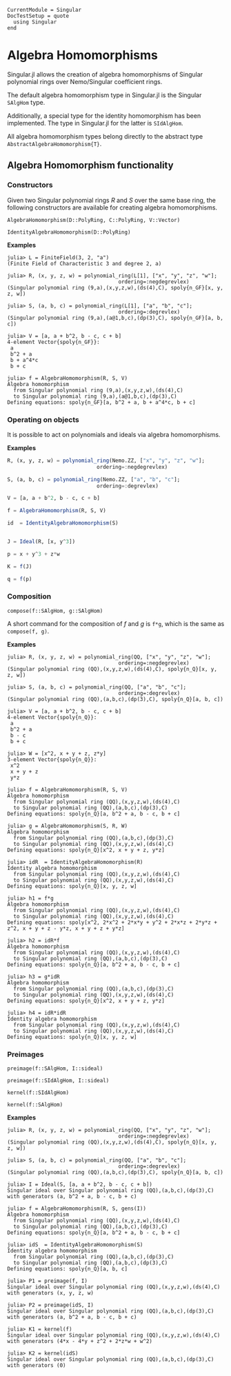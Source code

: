 ```@meta
CurrentModule = Singular
DocTestSetup = quote
  using Singular
end
```

# Algebra Homomorphisms

Singular.jl allows the creation of algebra homomorphisms of Singular polynomial rings
over Nemo/Singular coefficient rings.

The default algebra homomorphism type in Singular.jl is the Singular `SAlgHom` type.

Additionally, a special type for the identity homomorphism has been implemented.
The type in Singular.jl for the latter is `SIdAlgHom`.

All algebra homomorphism types belong directly to the abstract type `AbstractAlgebraHomomorphism{T}`.

## Algebra Homomorphism functionality

### Constructors

Given two Singular polynomial rings $R$ and $S$ over the same base ring, the following constructors are available for creating algebra homomorphisms.

```@docs
AlgebraHomomorphism(D::PolyRing, C::PolyRing, V::Vector)
```

```@docs
IdentityAlgebraHomomorphism(D::PolyRing)
```

**Examples**

```jldoctest
julia> L = FiniteField(3, 2, "a")
(Finite Field of Characteristic 3 and degree 2, a)

julia> R, (x, y, z, w) = polynomial_ring(L[1], ["x", "y", "z", "w"];
                                    ordering=:negdegrevlex)
(Singular polynomial ring (9,a),(x,y,z,w),(ds(4),C), spoly{n_GF}[x, y, z, w])

julia> S, (a, b, c) = polynomial_ring(L[1], ["a", "b", "c"];
                                    ordering=:degrevlex)
(Singular polynomial ring (9,a),(a@1,b,c),(dp(3),C), spoly{n_GF}[a, b, c])

julia> V = [a, a + b^2, b - c, c + b]
4-element Vector{spoly{n_GF}}:
 a
 b^2 + a
 b + a^4*c
 b + c

julia> f = AlgebraHomomorphism(R, S, V)
Algebra homomorphism
  from Singular polynomial ring (9,a),(x,y,z,w),(ds(4),C)
  to Singular polynomial ring (9,a),(a@1,b,c),(dp(3),C)
Defining equations: spoly{n_GF}[a, b^2 + a, b + a^4*c, b + c]
```

### Operating on objects

It is possible to act on polynomials and ideals via algebra homomorphisms.

**Examples**

```julia
R, (x, y, z, w) = polynomial_ring(Nemo.ZZ, ["x", "y", "z", "w"];
                             ordering=:negdegrevlex)

S, (a, b, c) = polynomial_ring(Nemo.ZZ, ["a", "b", "c"];
                             ordering=:degrevlex)

V = [a, a + b^2, b - c, c + b]

f = AlgebraHomomorphism(R, S, V)

id  = IdentityAlgebraHomomorphism(S)


J = Ideal(R, [x, y^3])

p = x + y^3 + z*w

K = f(J)

q = f(p)
```

### Composition

```@docs
compose(f::SAlgHom, g::SAlgHom)
```

A short command for the composition of $f$ and $g$ is `f*g`, which is the same as
`compose(f, g)`.

**Examples**

```jldoctest
julia> R, (x, y, z, w) = polynomial_ring(QQ, ["x", "y", "z", "w"];
                                    ordering=:negdegrevlex)
(Singular polynomial ring (QQ),(x,y,z,w),(ds(4),C), spoly{n_Q}[x, y, z, w])

julia> S, (a, b, c) = polynomial_ring(QQ, ["a", "b", "c"];
                                    ordering=:degrevlex)
(Singular polynomial ring (QQ),(a,b,c),(dp(3),C), spoly{n_Q}[a, b, c])

julia> V = [a, a + b^2, b - c, c + b]
4-element Vector{spoly{n_Q}}:
 a
 b^2 + a
 b - c
 b + c

julia> W = [x^2, x + y + z, z*y]
3-element Vector{spoly{n_Q}}:
 x^2
 x + y + z
 y*z

julia> f = AlgebraHomomorphism(R, S, V)
Algebra homomorphism
  from Singular polynomial ring (QQ),(x,y,z,w),(ds(4),C)
  to Singular polynomial ring (QQ),(a,b,c),(dp(3),C)
Defining equations: spoly{n_Q}[a, b^2 + a, b - c, b + c]

julia> g = AlgebraHomomorphism(S, R, W)
Algebra homomorphism
  from Singular polynomial ring (QQ),(a,b,c),(dp(3),C)
  to Singular polynomial ring (QQ),(x,y,z,w),(ds(4),C)
Defining equations: spoly{n_Q}[x^2, x + y + z, y*z]

julia> idR  = IdentityAlgebraHomomorphism(R)
Identity algebra homomorphism
  from Singular polynomial ring (QQ),(x,y,z,w),(ds(4),C)
  to Singular polynomial ring (QQ),(x,y,z,w),(ds(4),C)
Defining equations: spoly{n_Q}[x, y, z, w]

julia> h1 = f*g
Algebra homomorphism
  from Singular polynomial ring (QQ),(x,y,z,w),(ds(4),C)
  to Singular polynomial ring (QQ),(x,y,z,w),(ds(4),C)
Defining equations: spoly[x^2, 2*x^2 + 2*x*y + y^2 + 2*x*z + 2*y*z + z^2, x + y + z - y*z, x + y + z + y*z]

julia> h2 = idR*f
Algebra homomorphism
  from Singular polynomial ring (QQ),(x,y,z,w),(ds(4),C)
  to Singular polynomial ring (QQ),(a,b,c),(dp(3),C)
Defining equations: spoly{n_Q}[a, b^2 + a, b - c, b + c]

julia> h3 = g*idR
Algebra homomorphism
  from Singular polynomial ring (QQ),(a,b,c),(dp(3),C)
  to Singular polynomial ring (QQ),(x,y,z,w),(ds(4),C)
Defining equations: spoly{n_Q}[x^2, x + y + z, y*z]

julia> h4 = idR*idR
Identity algebra homomorphism
  from Singular polynomial ring (QQ),(x,y,z,w),(ds(4),C)
  to Singular polynomial ring (QQ),(x,y,z,w),(ds(4),C)
Defining equations: spoly{n_Q}[x, y, z, w]
```

### Preimages

```@docs
preimage(f::SAlgHom, I::sideal)
```

```@docs
preimage(f::SIdAlgHom, I::sideal)
```

```@docs
kernel(f::SIdAlgHom)
```

```@docs
kernel(f::SAlgHom)
```

**Examples**

```jldoctest
julia> R, (x, y, z, w) = polynomial_ring(QQ, ["x", "y", "z", "w"];
                                    ordering=:negdegrevlex)
(Singular polynomial ring (QQ),(x,y,z,w),(ds(4),C), spoly{n_Q}[x, y, z, w])

julia> S, (a, b, c) = polynomial_ring(QQ, ["a", "b", "c"];
                                    ordering=:degrevlex)
(Singular polynomial ring (QQ),(a,b,c),(dp(3),C), spoly{n_Q}[a, b, c])

julia> I = Ideal(S, [a, a + b^2, b - c, c + b])
Singular ideal over Singular polynomial ring (QQ),(a,b,c),(dp(3),C) with generators (a, b^2 + a, b - c, b + c)

julia> f = AlgebraHomomorphism(R, S, gens(I))
Algebra homomorphism
  from Singular polynomial ring (QQ),(x,y,z,w),(ds(4),C)
  to Singular polynomial ring (QQ),(a,b,c),(dp(3),C)
Defining equations: spoly{n_Q}[a, b^2 + a, b - c, b + c]

julia> idS  = IdentityAlgebraHomomorphism(S)
Identity algebra homomorphism
  from Singular polynomial ring (QQ),(a,b,c),(dp(3),C)
  to Singular polynomial ring (QQ),(a,b,c),(dp(3),C)
Defining equations: spoly{n_Q}[a, b, c]

julia> P1 = preimage(f, I)
Singular ideal over Singular polynomial ring (QQ),(x,y,z,w),(ds(4),C) with generators (x, y, z, w)

julia> P2 = preimage(idS, I)
Singular ideal over Singular polynomial ring (QQ),(a,b,c),(dp(3),C) with generators (a, b^2 + a, b - c, b + c)

julia> K1 = kernel(f)
Singular ideal over Singular polynomial ring (QQ),(x,y,z,w),(ds(4),C) with generators (4*x - 4*y + z^2 + 2*z*w + w^2)

julia> K2 = kernel(idS)
Singular ideal over Singular polynomial ring (QQ),(a,b,c),(dp(3),C) with generators (0)
```

